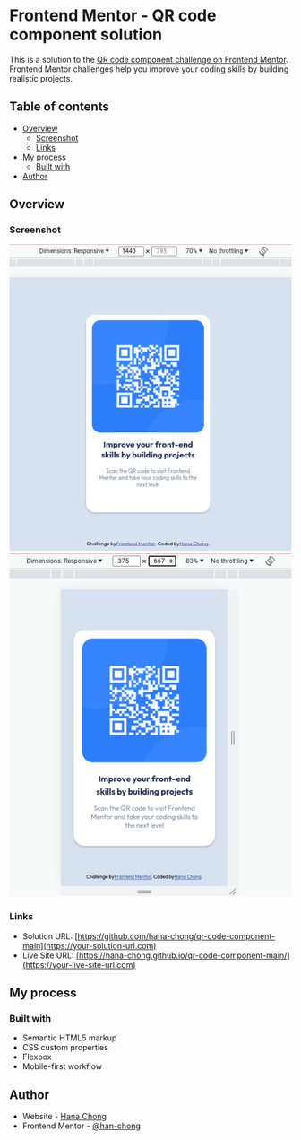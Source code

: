 # Frontend Mentor - QR code component solution

This is a solution to the [QR code component challenge on Frontend Mentor](https://www.frontendmentor.io/challenges/qr-code-component-iux_sIO_H). Frontend Mentor challenges help you improve your coding skills by building realistic projects. 

## Table of contents

- [Overview](#overview)
  - [Screenshot](#screenshot)
  - [Links](#links)
- [My process](#my-process)
  - [Built with](#built-with)
- [Author](#author)


## Overview

### Screenshot

![](./images/qrdesktop.png)
![](./images/qrmobile.png)

### Links

- Solution URL: [https://github.com/hana-chong/qr-code-component-main](https://your-solution-url.com)
- Live Site URL: [https://hana-chong.github.io/qr-code-component-main/](https://your-live-site-url.com)

## My process

### Built with

- Semantic HTML5 markup
- CSS custom properties
- Flexbox
- Mobile-first workflow

## Author

- Website - [Hana Chong](https://www.github.com/hana-chong)
- Frontend Mentor - [@han-chong](https://www.frontendmentor.io/profile/hana-chong)
